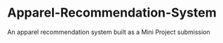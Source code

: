 # Apparel-Recommendation-System
An apparel recommendation system built as a Mini Project submission
